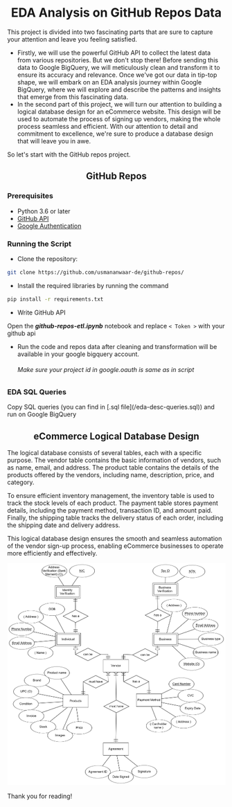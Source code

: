 <h1 align="center">EDA Analysis on GitHub Repos Data</h1>
This project is divided into two fascinating parts that are sure to capture your attention and leave you feeling satisfied.

- Firstly, we will use the powerful GitHub API to collect the latest data from various repositories. But we don't stop there! Before sending this data to Google BigQuery, we will meticulously clean and transform it to ensure its accuracy and relevance. Once we've got our data in tip-top shape, we will embark on an EDA analysis journey within Google BigQuery, where we will explore and describe the patterns and insights that emerge from this fascinating data.
- In the second part of this project, we will turn our attention to building a logical database design for an eCommerce website. This design will be used to automate the process of signing up vendors, making the whole process seamless and efficient. With our attention to detail and commitment to excellence, we're sure to produce a database design that will leave you in awe.

So let's start with the GitHub repos project.

<h2 align="center">GitHub Repos</h2>
<h3>Prerequisites</h3>

- Python 3.6 or later
- [GitHub API](https://docs.github.com/en/rest/quickstart?apiVersion=2022-11-28 "Get Github API")
- [Google Authentication](https://stackoverflow.com/questions/58988362/google-oauth-2-0-using-python-for-gcp-bigquery "Read this discussion")

<h3>Running the Script</h3>

- Clone the repository:

```bash
git clone https://github.com/usmananwaar-de/github-repos/
```

- Install the required libraries by running the command

```bash
pip install -r requirements.txt
```

- Write GitHub API

Open the **_github-repos-etl.ipynb_** notebook and replace <code>< Token ></code> with your github api

- Run the code and repos data after cleaning and transformation will be available in your google bigquery account. <h6>Make sure your project id in google.oauth is same as in script</h6>

<h3>EDA SQL Queries</h3>
Copy SQL queries (you can find in [.sql file](/eda-desc-queries.sql)) and run on Google BigQuery

<h2 align="center">eCommerce Logical Database Design</h2>

The logical database consists of several tables, each with a specific purpose. The vendor table contains the basic information of vendors, such as name, email, and address. The product table contains the details of the products offered by the vendors, including name, description, price, and category.

To ensure efficient inventory management, the inventory table is used to track the stock levels of each product. The payment table stores payment details, including the payment method, transaction ID, and amount paid. Finally, the shipping table tracks the delivery status of each order, including the shipping date and delivery address.

This logical database design ensures the smooth and seamless automation of the vendor sign-up process, enabling eCommerce businesses to operate more efficiently and effectively.

![Picture](/eCommerce-data-modeling.png "Logical Database Design")

Thank you for reading!
